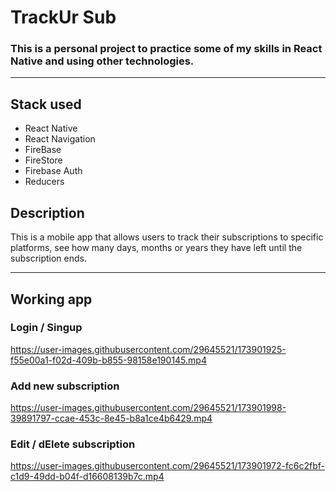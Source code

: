 # TrackUr Sub
### This is a personal project to practice some of my skills in React Native and using other technologies.
<hr>

## Stack used
- React Native
- React Navigation
- FireBase
- FireStore
- Firebase Auth
- Reducers


## Description
This is a mobile app that allows users to track their subscriptions to specific platforms, see how many days, months or years they have left until the subscription ends.


<hr>

## Working app
### Login / Singup

https://user-images.githubusercontent.com/29645521/173901925-f55e00a1-f02d-409b-b855-98158e190145.mp4



### Add new subscription


https://user-images.githubusercontent.com/29645521/173901998-39891797-ccae-453c-8e45-b8a1ce4b6429.mp4


### Edit / dElete subscription

https://user-images.githubusercontent.com/29645521/173901972-fc6c2fbf-c1d9-49dd-b04f-d16608139b7c.mp4

